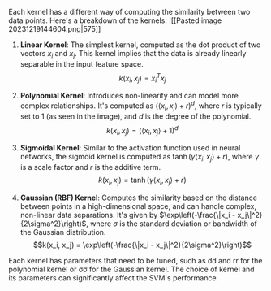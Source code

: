 Each kernel has a different way of computing the similarity between two data points. Here's a breakdown of the kernels:
![[Pasted image 20231219144604.png|575]]

1. **Linear Kernel**: The simplest kernel, computed as the dot product of two vectors $x_i$​ and $x_j$​. This kernel implies that the data is already linearly separable in the input feature space. $$k(x_i, x_j) = x_i^T x_j$$
    
2. **Polynomial Kernel**: Introduces non-linearity and can model more complex relationships. It's computed as $\left( \langle x_i, x_j \rangle + r \right)^d$, where $r$ is typically set to $1$ (as seen in the image), and $d$ is the degree of the polynomial. $$k(x_i, x_j) = (\langle x_i, x_j \rangle + 1)^d$$
    
3. **Sigmoidal Kernel**: Similar to the activation function used in neural networks, the sigmoid kernel is computed as $\tanh(\gamma \langle x_i, x_j \rangle + r)$, where $\gamma$ is a scale factor and $r$ is the additive term. $$k(x_i, x_j) = \tanh(\gamma \langle x_i, x_j \rangle + r)$$
    
4. **Gaussian (RBF) Kernel**: Computes the similarity based on the distance between points in a high-dimensional space, and can handle complex, non-linear data separations. It's given by $\exp\left(-\frac{\|x_i - x_j\|^2}{2\sigma^2}\right)$, where $\sigma$ is the standard deviation or bandwidth of the Gaussian distribution. $$k(x_i, x_j) = \exp\left(-\frac{\|x_i - x_j\|^2}{2\sigma^2}\right)$$
    

Each kernel has parameters that need to be tuned, such as dd and rr for the polynomial kernel or σσ for the Gaussian kernel. The choice of kernel and its parameters can significantly affect the SVM's performance.